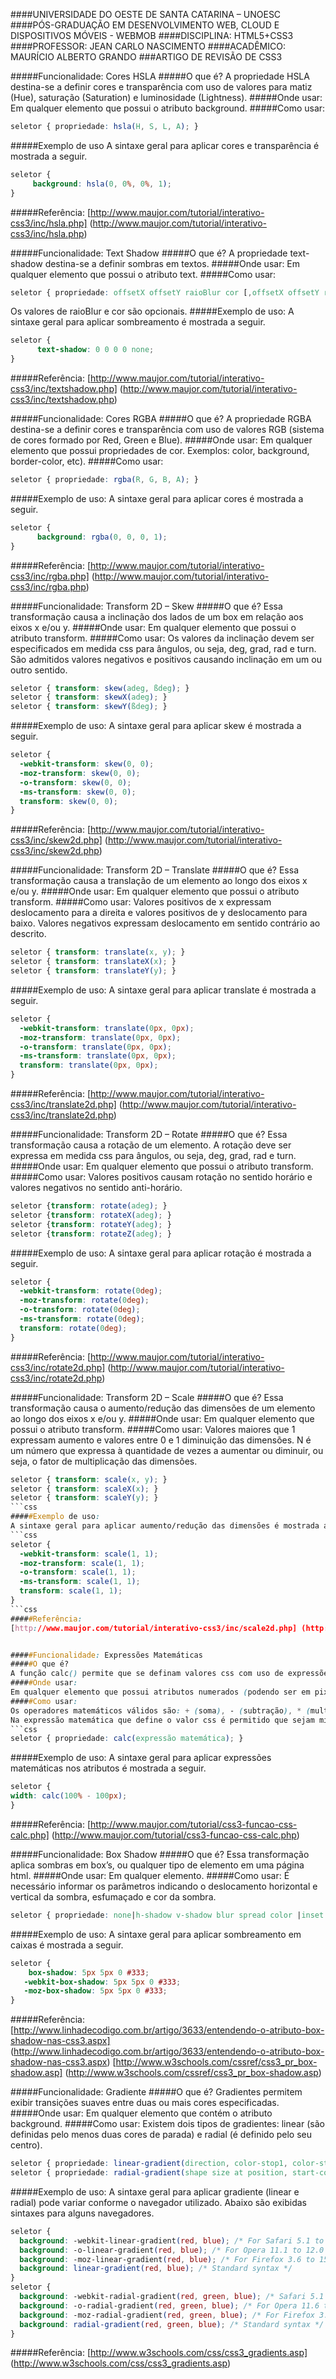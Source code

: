 ####UNIVERSIDADE DO OESTE DE SANTA CATARINA – UNOESC
####PÓS-GRADUAÇÃO EM DESENVOLVIMENTO WEB, CLOUD E DISPOSITIVOS MÓVEIS - WEBMOB
####DISCIPLINA: HTML5+CSS3
####PROFESSOR: JEAN CARLO NASCIMENTO
####ACADÊMICO: MAURÍCIO ALBERTO GRANDO
###ARTIGO DE REVISÃO DE CSS3

#####Funcionalidade: Cores HSLA
#####O que é?
A propriedade HSLA destina-se a definir cores e transparência com uso de valores para matiz (Hue), saturação (Saturation) e luminosidade (Lightness).
#####Onde usar:
Em qualquer elemento que possui o atributo background.
#####Como usar:
``` css
seletor { propriedade: hsla(H, S, L, A); } 
```
#####Exemplo de uso
A sintaxe geral para aplicar cores e transparência é mostrada a seguir.
``` css
seletor { 
     background: hsla(0, 0%, 0%, 1); 
}
```
#####Referência:
[http://www.maujor.com/tutorial/interativo-css3/inc/hsla.php] (http://www.maujor.com/tutorial/interativo-css3/inc/hsla.php)


#####Funcionalidade: Text Shadow
#####O que é?
A propriedade text-shadow destina-se a definir sombras em textos.
#####Onde usar:
Em qualquer elemento que possui o atributo text.
#####Como usar:
```css
seletor { propriedade: offsetX offsetY raioBlur cor [,offsetX offsetY raioBlur cor];}
```
Os valores de raioBlur e cor são opcionais.
#####Exemplo de uso:
A sintaxe geral para aplicar sombreamento é mostrada a seguir.
```css
seletor { 
      text-shadow: 0 0 0 0 none;
}
```
#####Referência:
[http://www.maujor.com/tutorial/interativo-css3/inc/textshadow.php] (http://www.maujor.com/tutorial/interativo-css3/inc/textshadow.php)


#####Funcionalidade: Cores RGBA
#####O que é?
A propriedade RGBA destina-se a definir cores e transparência com uso de valores RGB (sistema de cores formado por Red, Green e Blue).
#####Onde usar:
Em qualquer elemento que possui propriedades de cor. Exemplos: color, background, border-color, etc).
#####Como usar:
```css
seletor { propriedade: rgba(R, G, B, A); }
```
#####Exemplo de uso:
A sintaxe geral para aplicar cores é mostrada a seguir.
```css
seletor { 
      background: rgba(0, 0, 0, 1);
}
```
#####Referência:
[http://www.maujor.com/tutorial/interativo-css3/inc/rgba.php] (http://www.maujor.com/tutorial/interativo-css3/inc/rgba.php)


#####Funcionalidade: Transform 2D – Skew
#####O que é?
Essa transformação causa a inclinação dos lados de um box em relação aos eixos x e/ou y.
#####Onde usar:
Em qualquer elemento que possui o atributo transform.
#####Como usar:
Os valores da inclinação devem ser especificados em medida css para ângulos, ou seja, deg, grad, rad e turn. São admitidos valores negativos e positivos causando inclinação em um ou outro sentido.
```css
seletor { transform: skew(adeg, ßdeg); } 
seletor { transform: skewX(adeg); } 
seletor { transform: skewY(ßdeg); }
```
#####Exemplo de uso:
A sintaxe geral para aplicar skew é mostrada a seguir.
```css
seletor {
  -webkit-transform: skew(0, 0);
  -moz-transform: skew(0, 0);
  -o-transform: skew(0, 0);
  -ms-transform: skew(0, 0);
  transform: skew(0, 0);
}
```
#####Referência:
[http://www.maujor.com/tutorial/interativo-css3/inc/skew2d.php] (http://www.maujor.com/tutorial/interativo-css3/inc/skew2d.php)


#####Funcionalidade: Transform 2D – Translate
#####O que é?
Essa transformação causa a translação de um elemento ao longo dos eixos x e/ou y.
#####Onde usar:
Em qualquer elemento que possui o atributo transform.
#####Como usar:
Valores positivos de x expressam deslocamento para a direita e valores positivos de y deslocamento para baixo. Valores negativos expressam deslocamento em sentido contrário ao descrito.
```css
seletor { transform: translate(x, y); } 
seletor { transform: translateX(x); } 
seletor { transform: translateY(y); }
```
#####Exemplo de uso:
A sintaxe geral para aplicar translate é mostrada a seguir.
```css
seletor {
  -webkit-transform: translate(0px, 0px);
  -moz-transform: translate(0px, 0px);
  -o-transform: translate(0px, 0px);
  -ms-transform: translate(0px, 0px);
  transform: translate(0px, 0px);
}
```
#####Referência:
[http://www.maujor.com/tutorial/interativo-css3/inc/translate2d.php] (http://www.maujor.com/tutorial/interativo-css3/inc/translate2d.php)


#####Funcionalidade: Transform 2D – Rotate
#####O que é?
Essa transformação causa a rotação de um elemento. A rotação deve ser expressa em medida css para ângulos, ou seja, deg, grad, rad e turn.
#####Onde usar:
Em qualquer elemento que possui o atributo transform.
#####Como usar:
Valores positivos causam rotação no sentido horário e valores negativos no sentido anti-horário.
```css
seletor {transform: rotate(adeg); } 
seletor {transform: rotateX(adeg); } 
seletor {transform: rotateY(adeg); } 
seletor {transform: rotateZ(adeg); }
```
#####Exemplo de uso:
A sintaxe geral para aplicar rotação é mostrada a seguir.
```css
seletor {
  -webkit-transform: rotate(0deg);
  -moz-transform: rotate(0deg);
  -o-transform: rotate(0deg);
  -ms-transform: rotate(0deg);
  transform: rotate(0deg);
}
```
#####Referência:
[http://www.maujor.com/tutorial/interativo-css3/inc/rotate2d.php] (http://www.maujor.com/tutorial/interativo-css3/inc/rotate2d.php)


#####Funcionalidade: Transform 2D – Scale
#####O que é?
Essa transformação causa o aumento/redução das dimensões de um elemento ao longo dos eixos x e/ou y.
#####Onde usar:
Em qualquer elemento que possui o atributo transform.
#####Como usar:
Valores maiores que 1 expressam aumento e valores entre 0 e 1 diminuição das dimensões. N é um número que expressa à quantidade de vezes a aumentar ou diminuir, ou seja, o fator de multiplicação das dimensões.
```css
seletor { transform: scale(x, y); } 
seletor { transform: scaleX(x); } 
seletor { transform: scaleY(y); }
```css
#####Exemplo de uso:
A sintaxe geral para aplicar aumento/redução das dimensões é mostrada a seguir.
```css
seletor {
  -webkit-transform: scale(1, 1);
  -moz-transform: scale(1, 1);
  -o-transform: scale(1, 1);
  -ms-transform: scale(1, 1);
  transform: scale(1, 1);
}
```css
#####Referência:
[http://www.maujor.com/tutorial/interativo-css3/inc/scale2d.php] (http://www.maujor.com/tutorial/interativo-css3/inc/scale2d.php)


#####Funcionalidade: Expressões Matemáticas
#####O que é?
A função calc() permite que se definam valores css com uso de expressões matemáticas, ou seja, o valor adotado para a propriedade é o resultado de uma expressão matemática.
#####Onde usar:
Em qualquer elemento que possui atributos numerados (podendo ser em pixels ou %).
#####Como usar:
Os operadores matemáticos válidos são: + (soma), - (subtração), * (multiplicação) e / (divisão). As unidades de medida css válidas na expressão matemática são as unidades css para: comprimento, ângulo, tempo, frequência e números inteiros e fracionários.
Na expressão matemática que define o valor css é permitido que sejam misturadas diferentes unidades de medida. A sintaxe geral para uso desta função é conforme mostrada a seguir:
```css
seletor { propriedade: calc(expressão matemática); }
```
#####Exemplo de uso:
A sintaxe geral para aplicar expressões matemáticas nos atributos é mostrada a seguir.
```css
seletor {
width: calc(100% - 100px); 
}
```
#####Referência:
[http://www.maujor.com/tutorial/css3-funcao-css-calc.php] (http://www.maujor.com/tutorial/css3-funcao-css-calc.php)


#####Funcionalidade: Box Shadow
#####O que é?
Essa transformação aplica sombras em box’s, ou qualquer tipo de elemento em uma página html.
#####Onde usar:
Em qualquer elemento.
#####Como usar:
É necessário informar os parâmetros indicando o deslocamento horizontal e vertical da sombra, esfumaçado e cor da sombra.
```css
seletor { propriedade: none|h-shadow v-shadow blur spread color |inset|initial|inherit; }
```
#####Exemplo de uso:
A sintaxe geral para aplicar sombreamento em caixas é mostrada a seguir.
```css
seletor {
    box-shadow: 5px 5px 0 #333;
   -webkit-box-shadow: 5px 5px 0 #333;
   -moz-box-shadow: 5px 5px 0 #333;
}
```
#####Referência:
[http://www.linhadecodigo.com.br/artigo/3633/entendendo-o-atributo-box-shadow-nas-css3.aspx] (http://www.linhadecodigo.com.br/artigo/3633/entendendo-o-atributo-box-shadow-nas-css3.aspx)
[http://www.w3schools.com/cssref/css3_pr_box-shadow.asp] (http://www.w3schools.com/cssref/css3_pr_box-shadow.asp)


#####Funcionalidade: Gradiente
#####O que é?
Gradientes permitem exibir transições suaves entre duas ou mais cores especificadas.
#####Onde usar:
Em qualquer elemento que contém o atributo background.
#####Como usar:
Existem dois tipos de gradientes: linear (são definidas pelo menos duas cores de parada) e radial (é definido pelo seu centro).
```css
seletor { propriedade: linear-gradient(direction, color-stop1, color-stop2, ...);}
seletor { propriedade: radial-gradient(shape size at position, start-color, ..., last-color);}
```
#####Exemplo de uso:
A sintaxe geral para aplicar gradiente (linear e radial) pode variar conforme o navegador utilizado. Abaixo são exibidas sintaxes para alguns navegadores.
```css
seletor {
  background: -webkit-linear-gradient(red, blue); /* For Safari 5.1 to 6.0 */
  background: -o-linear-gradient(red, blue); /* For Opera 11.1 to 12.0 */
  background: -moz-linear-gradient(red, blue); /* For Firefox 3.6 to 15 */
  background: linear-gradient(red, blue); /* Standard syntax */
}
seletor {
  background: -webkit-radial-gradient(red, green, blue); /* Safari 5.1 to 6.0 */
  background: -o-radial-gradient(red, green, blue); /* For Opera 11.6 to 12.0 */
  background: -moz-radial-gradient(red, green, blue); /* For Firefox 3.6 to 15 */
  background: radial-gradient(red, green, blue); /* Standard syntax */
}
```
#####Referência:
[http://www.w3schools.com/css/css3_gradients.asp] (http://www.w3schools.com/css/css3_gradients.asp)

